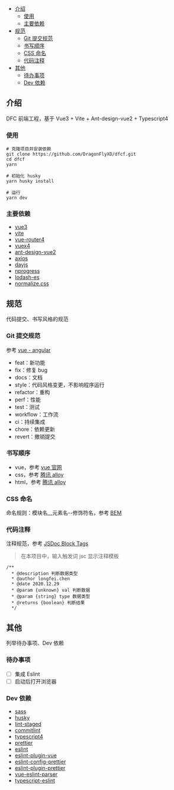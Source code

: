 - [介绍](#介绍)
  - [使用](#使用)
  - [主要依赖](#主要依赖)
- [规范](#规范)
  - [Git 提交规范](#git-提交规范)
  - [书写顺序](#书写顺序)
  - [CSS 命名](#css-命名)
  - [代码注释](#代码注释)
- [其他](#其他)
  - [待办事项](#待办事项)
  - [Dev 依赖](#dev-依赖)

## 介绍

DFC 前端工程，基于 Vue3 + Vite + Ant-design-vue2 + Typescript4

### 使用

```
# 克隆项目并安装依赖
git clone https://github.com/DragonFlyXD/dfcf.git
cd dfcf
yarn

# 初始化 husky
yarn husky install

# 运行
yarn dev
```

### 主要依赖

-   [vue3](https://github.com/vuejs/vue-next)
-   [vite](https://github.com/vitejs/vite)
-   [vue-router4](https://github.com/vuejs/vue-router-next)
-   [vuex4](https://github.com/vuejs/vuex/tree/4.0)
-   [ant-design-vue2](https://github.com/vueComponent/ant-design-vue)
-   [axios](https://github.com/axios/axios)
-   [dayjs](https://github.com/iamkun/dayjs)
-   [nprogress](https://github.com/rstacruz/nprogress)
-   [lodash-es](https://github.com/lodash/lodash/tree/4.17.20-es)
-   [normalize.css](https://github.com/necolas/normalize.css)

## 规范

代码提交、书写风格的规范

### Git 提交规范

参考 [vue - angular](https://github.com/vuejs/vue/blob/dev/.github/COMMIT_CONVENTION.md)

-   feat：新功能
-   fix：修复 bug
-   docs：文档
-   style：代码风格变更，不影响程序运行
-   refactor：重构
-   perf：性能
-   test：测试
-   workflow：工作流
-   ci：持续集成
-   chore：依赖更新
-   revert：撤销提交

### 书写顺序

-   vue，参考 [vue 官网](https://v3.vuejs.org/style-guide/#priority-c-rules-recommended-minimizing-arbitrary-choices-and-cognitive-overhead)
-   css，参考 [腾讯 alloy](http://alloyteam.github.io/CodeGuide/#css-declaration-order)
-   html，参考 [腾讯 alloy](http://alloyteam.github.io/CodeGuide/#html-attribute-order)

### CSS 命名

命名规则：模块名\_\_元素名--修饰符名，参考 [BEM](http://getbem.com/naming/)

### 代码注释

注释规范，参考 [JSDoc Block Tags](https://jsdoc.app/#block-tags)

> 在本项目中，输入触发词 jsc 显示注释模板

```
/**
  * @description 判断数据类型
  * @author longfei.chen
  * @date 2020.12.29
  * @param {unknown} val 判断数据
  * @param {string} type 数据类型
  * @returns {boolean} 判断结果
  */
```

## 其他

列举待办事项、Dev 依赖

### 待办事项

-   [ ] 集成 Eslint
-   [ ] 启动后打开浏览器

### Dev 依赖

-   [sass](https://github.com/sass/sass)
-   [husky](https://github.com/typicode/husky/tree/next)
-   [lint-staged](https://github.com/okonet/lint-staged)
-   [commitlint](https://github.com/conventional-changelog/commitlint)
-   [typescript4](https://github.com/microsoft/TypeScript)
-   [prettier](https://github.com/prettier/prettier)
-   [eslint](https://github.com/eslint/eslint)
-   [eslint-plugin-vue](https://github.com/vuejs/eslint-plugin-vue)
-   [eslint-config-prettier](https://github.com/prettier/eslint-config-prettier)
-   [eslint-plugin-prettier](https://github.com/prettier/eslint-plugin-prettier)
-   [vue-eslint-parser](https://github.com/vuejs/vue-eslint-parser)
-   [typescript-eslint](https://github.com/typescript-eslint/typescript-eslint)
